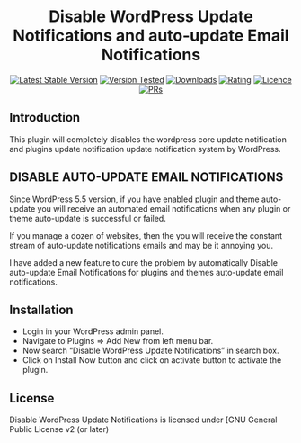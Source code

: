 <h1 align="center">Disable WordPress Update Notifications and auto-update Email Notifications</h1>

<p align="center"><a href="https://wordpress.org/plugins/responsive-facebook-like-box/"><img src="https://img.shields.io/wordpress/plugin/v/responsive-facebook-like-box.svg" alt="Latest Stable Version"></a> <a href="https://wordpress.org/plugins/responsive-facebook-like-box/"><img src="https://img.shields.io/wordpress/v/responsive-facebook-like-box.svg" alt="Version Tested"></a> <a href="https://wordpress.org/plugins/responsive-facebook-like-box/"><img src="https://img.shields.io/wordpress/plugin/dt/responsive-facebook-like-box.svg" alt="Downloads"></a> <a href="https://wordpress.org/plugins/responsive-facebook-like-box/"><img src="https://img.shields.io/wordpress/plugin/r/responsive-facebook-like-box.svg" alt="Rating"></a> <a href="https://wordpress.org/plugins/responsive-facebook-like-box/"><img src="https://img.shields.io/aur/license/yaourt.svg" alt="Licence"></a> <a href="#"><img src="https://img.shields.io/badge/PRs-welcome-brightgreen.svg?style=flat-square" alt="PRs"></a></p>

## Introduction

This plugin will completely disables the wordpress core update notification and plugins update notification update notification system by WordPress.

## DISABLE AUTO-UPDATE EMAIL NOTIFICATIONS

Since WordPress 5.5 version, if you have enabled plugin and theme auto-update you will receive an automated email notifications when any plugin or theme auto-update is successful or failed.

If you manage a dozen of websites, then the you will receive the constant stream of auto-update notifications emails and may be it annoying you.

I have added a new feature to cure the problem by automatically Disable auto-update Email Notifications for plugins and themes auto-update email notifications.


## Installation

* Login in your WordPress admin panel.
* Navigate to Plugins => Add New from left menu bar.
* Now search “Disable WordPress Update Notifications” in search box.
* Click on Install Now button and click on activate button to activate the plugin.


## License

Disable WordPress Update Notifications is licensed under [GNU General Public License v2 (or later)

